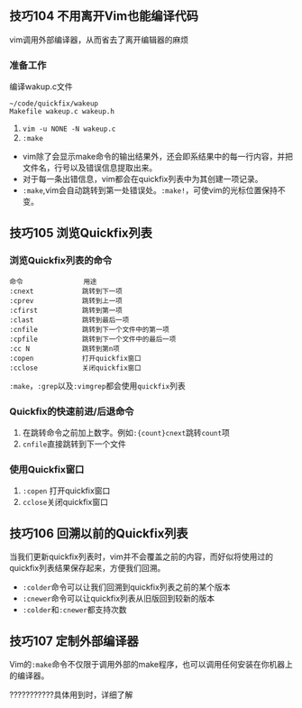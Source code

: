 ## 技巧104 不用离开Vim也能编译代码

vim调用外部编译器，从而省去了离开编辑器的麻烦

### 准备工作

编译wakup.c文件

```
~/code/quickfix/wakeup
Makefile wakeup.c wakeup.h

```

1. `vim -u NONE -N wakeup.c`
2. `:make`

* vim除了会显示make命令的输出结果外，还会即系结果中的每一行内容，并把文件名，行号以及错误信息提取出来。
* 对于每一条出错信息，vim都会在quickfix列表中为其创建一项记录。
* `:make`,vim会自动跳转到第一处错误处。`:make!`，可使vim的光标位置保持不变。

## 技巧105 浏览Quickfix列表

### 浏览Quickfix列表的命令

```
命令               用途
:cnext            跳转到下一项
:cprev            跳转到上一项
:cfirst           跳转到第一项
:clast            跳转到最后一项
:cnfile           跳转到下一个文件中的第一项
:cpfile           跳转到下一个文件中的最后一项
:cc N             跳转到第n项
:copen            打开quickfix窗口
:cclose           关闭quickfix窗口

```

`:make`，`:grep`以及`:vimgrep`都会使用`quickfix`列表  

### Quickfix的快速前进/后退命令

1. 在跳转命令之前加上数字。例如`:{count}cnext`跳转`count`项
2. `cnfile`直接跳转到下一个文件

### 使用Quickfix窗口

1. `:copen` 打开quickfix窗口
2. `cclose`关闭quickfix窗口

## 技巧106 回溯以前的Quickfix列表

当我们更新quickfix列表时，vim并不会覆盖之前的内容，而好似将使用过的quickfix列表结果保存起来，方便我们回溯。

* `:colder`命令可以让我们回溯到quickfix列表之前的某个版本
* `:cnewer`命令可以让quickfix列表从旧版回到较新的版本
* `:colder`和`:cnewer`都支持次数

## 技巧107 定制外部编译器

Vim的`:make`命令不仅限于调用外部的make程序，也可以调用任何安装在你机器上的编译器。

???????????具体用到时，详细了解 


